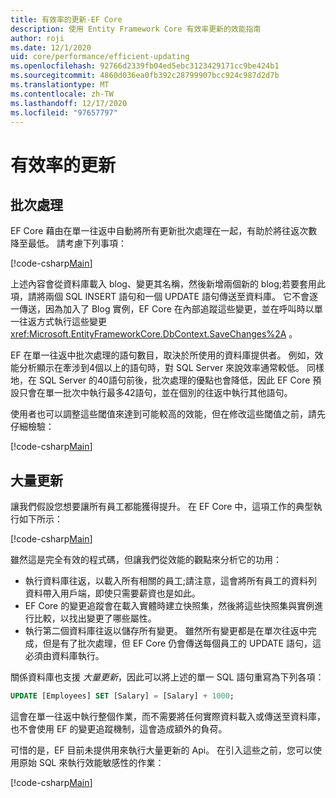 ```yaml
---
title: 有效率的更新-EF Core
description: 使用 Entity Framework Core 有效率更新的效能指南
author: roji
ms.date: 12/1/2020
uid: core/performance/efficient-updating
ms.openlocfilehash: 92766d2339fb04ed5ebc3123429171cc9be424b1
ms.sourcegitcommit: 4860d036ea0fb392c28799907bcc924c987d2d7b
ms.translationtype: MT
ms.contentlocale: zh-TW
ms.lasthandoff: 12/17/2020
ms.locfileid: "97657797"
---
```

# <a name="efficient-updating"></a>有效率的更新

## <a name="batching"></a>批次處理

EF Core 藉由在單一往返中自動將所有更新批次處理在一起，有助於將往返次數降至最低。 請考慮下列事項：

[!code-csharp[Main](../../../samples/core/Performance/Program.cs#SaveChangesBatching)]

上述內容會從資料庫載入 blog、變更其名稱，然後新增兩個新的 blog;若要套用此項，請將兩個 SQL INSERT 語句和一個 UPDATE 語句傳送至資料庫。 它不會逐一傳送，因為加入了 Blog 實例，EF Core 在內部追蹤這些變更，並在呼叫時以單一往返方式執行這些變更 <xref:Microsoft.EntityFrameworkCore.DbContext.SaveChanges%2A> 。

EF 在單一往返中批次處理的語句數目，取決於所使用的資料庫提供者。 例如，效能分析顯示在牽涉到4個以上的語句時，對 SQL Server 來說效率通常較低。 同樣地，在 SQL Server 的40語句前後，批次處理的優點也會降低，因此 EF Core 預設只會在單一批次中執行最多42語句，並在個別的往返中執行其他語句。

使用者也可以調整這些閾值來達到可能較高的效能，但在修改這些閾值之前，請先仔細檢驗：

[!code-csharp[Main](../../../samples/core/Performance/BatchTweakingContext.cs#BatchTweaking)]

## <a name="bulk-updates"></a>大量更新

讓我們假設您想要讓所有員工都能獲得提升。 在 EF Core 中，這項工作的典型執行如下所示：

[!code-csharp[Main](../../../samples/core/Performance/Program.cs#UpdateWithoutBulk)]

雖然這是完全有效的程式碼，但讓我們從效能的觀點來分析它的功用：

* 執行資料庫往返，以載入所有相關的員工;請注意，這會將所有員工的資料列資料帶入用戶端，即使只需要薪資也是如此。
* EF Core 的變更追蹤會在載入實體時建立快照集，然後將這些快照集與實例進行比較，以找出變更了哪些屬性。
* 執行第二個資料庫往返以儲存所有變更。 雖然所有變更都是在單次往返中完成，但是有了批次處理，但 EF Core 仍會傳送每個員工的 UPDATE 語句，這必須由資料庫執行。

關係資料庫也支援 *大量更新*，因此可以將上述的單一 SQL 語句重寫為下列各項：

```sql
UPDATE [Employees] SET [Salary] = [Salary] + 1000;
```

這會在單一往返中執行整個作業，而不需要將任何實際資料載入或傳送至資料庫，也不會使用 EF 的變更追蹤機制，這會造成額外的負荷。

可惜的是，EF 目前未提供用來執行大量更新的 Api。 在引入這些之前，您可以使用原始 SQL 來執行效能敏感性的作業：

[!code-csharp[Main](../../../samples/core/Performance/Program.cs#UpdateWithBulk)]
